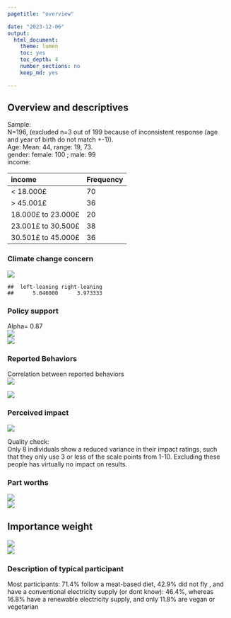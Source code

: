 ```yaml
---
pagetitle: "overview"

date: "2023-12-06"
output:
  html_document:
    theme: lumen
    toc: yes
    toc_depth: 4
    number_sections: no
    keep_md: yes

---
```















## Overview and descriptives


Sample:  
N=196, (excluded n=3 out of 199 because of inconsistent response (age and year of birth do not match +-1)).  
Age: Mean: 44, range: 19, 73.  
gender: female: 100 ; male: 99  
income: 

|income             |Frequency |
|:------------------|:---------|
|< 18.000£          |70        |
|> 45.001£          |36        |
|18.000£ to 23.000£ |20        |
|23.001£ to 30.500£ |38        |
|30.501£ to 45.000£ |36        |

  
  
### Climate change concern
<img src="Overview_files/figure-html/plot.ccc-1.png" style="display: block; margin: auto;" />

```
##  left-leaning right-leaning 
##      5.046000      3.973333
```


### Policy support
Alpha= 0.87
<img src="Overview_files/figure-html/plot.policy-1.png" style="display: block; margin: auto;" /><img src="Overview_files/figure-html/plot.policy-2.png" style="display: block; margin: auto;" />



### Reported Behaviors 
Correlation between reported behaviors
<img src="Overview_files/figure-html/unnamed-chunk-5-1.png" style="display: block; margin: auto;" />

<img src="Overview_files/figure-html/unnamed-chunk-6-1.png" style="display: block; margin: auto;" />

### Perceived impact

<img src="Overview_files/figure-html/unnamed-chunk-7-1.png" style="display: block; margin: auto;" />
  
Quality check:  
Only 8 individuals show a reduced variance in their impact ratings, such that they  only use 3 or less of the scale points from 1-10. Excluding these people has virtually no impact on results.

### Part worths

<img src="Overview_files/figure-html/unnamed-chunk-8-1.png" style="display: block; margin: auto;" />

<img src="Overview_files/figure-html/unnamed-chunk-9-1.png" style="display: block; margin: auto;" />


## Importance weight

<img src="Overview_files/figure-html/unnamed-chunk-10-1.png" style="display: block; margin: auto;" />




<img src="Overview_files/figure-html/unnamed-chunk-12-1.png" style="display: block; margin: auto;" />


### Description of typical participant

Most participants: 71.4% follow a meat-based diet, 42.9% did not fly , 
and have a conventional electricity supply (or dont know): 46.4%, whereas 16.8% have a renewable electricity supply, and only 11.8% are vegan or vegetarian    
  
    
